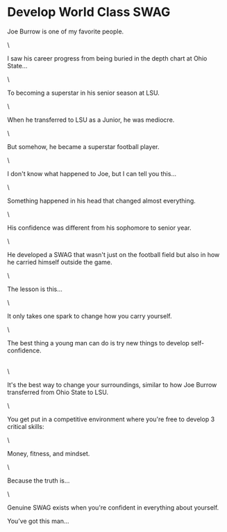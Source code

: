 # Develop World Class SWAG

Joe Burrow is one of my favorite people.

\


I saw his career progress from being buried in the depth chart at Ohio State...

\


To becoming a superstar in his senior season at LSU.

\


When he transferred to LSU as a Junior, he was mediocre.

\


But somehow, he became a superstar football player.

\


I don't know what happened to Joe, but I can tell you this...

\


Something happened in his head that changed almost everything.

\


His confidence was different from his sophomore to senior year.

\


He developed a SWAG that wasn't just on the football field but also in how he carried himself outside the game.

\


The lesson is this...

\


It only takes one spark to change how you carry yourself.

\


The best thing a young man can do is try new things to develop self-confidence.

\
\


It's the best way to change your surroundings, similar to how Joe Burrow transferred from Ohio State to LSU.

\


You get put in a competitive environment where you're free to develop 3 critical skills:

\


Money, fitness, and mindset.

\


Because the truth is...

\


Genuine SWAG exists when you're confident in everything about yourself.



You’ve got this man…
